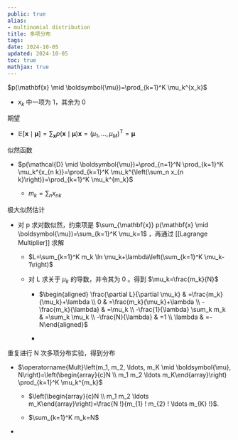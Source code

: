 ```yaml
---
public: true
alias:
- multinomial distribution
title: 多项分布
tags:
date: 2024-10-05
updated: 2024-10-05
toc: true
mathjax: true
---
```


$p(\mathbf{x} \mid \boldsymbol{\mu})=\prod_{k=1}^K \mu_k^{x_k}$

  + $x_k$ 中一项为 1，其余为 0

期望

  + $\mathbb{E}[\mathbf{x} \mid \boldsymbol{\mu}]=\sum_{\mathbf{x}} p(\mathbf{x} \mid \boldsymbol{\mu}) \mathbf{x}=\left(\mu_1, \ldots, \mu_M\right)^{\mathrm{T}}=\boldsymbol{\mu}$

似然函数

  + $p(\mathcal{D} \mid \boldsymbol{\mu})=\prod_{n=1}^N \prod_{k=1}^K \mu_k^{x_{n k}}=\prod_{k=1}^K \mu_k^{\left(\sum_n x_{n k}\right)}=\prod_{k=1}^K \mu_k^{m_k}$

    + $m_k=\sum_n x_{n k}$

极大似然估计

  + 对 p 求对数似然，约束项是 $\sum_{\mathbf{x}} p(\mathbf{x} \mid \boldsymbol{\mu})=\sum_{k=1}^K \mu_k=1$ ，再通过 [[Lagrange Multiplier]] 求解

    + $L=\sum_{k=1}^K m_k \ln \mu_k+\lambda\left(\sum_{k=1}^K \mu_k-1\right)$

    + 对 L 求关于 $\mu_k$ 的导数，并令其为 0 。得到 $\mu_k=\frac{m_k}{N}$


      + $\begin{aligned} \frac{\partial L}{\partial \mu_k} & =\frac{m_k}{\mu_k}+\lambda \\ 0 & =\frac{m_k}{\mu_k}+\lambda \\ -\frac{m_k}{\lambda} & =\mu_k \\ -\frac{1}{\lambda} \sum_k m_k & =\sum_k \mu_k \\ -\frac{N}{\lambda} & =1 \\ \lambda & =-N\end{aligned}$

      + 

重复进行 N 次多项分布实验，得到分布

  + $\operatorname{Mult}\left(m_1, m_2, \ldots, m_K \mid \boldsymbol{\mu}, N\right)=\left(\begin{array}{c}N \\ m_1 m_2 \ldots m_K\end{array}\right) \prod_{k=1}^K \mu_k^{m_k}$
    + $\left(\begin{array}{c}N \\ m_1 m_2 \ldots m_K\end{array}\right)=\frac{N !}{m_{1} ! m_{2} ! \ldots m_{K} !}$.

    + $\sum_{k=1}^K m_k=N$

  + 
